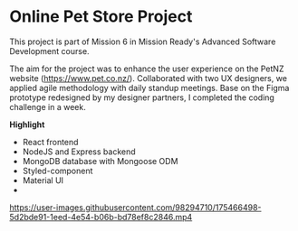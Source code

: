 # Online Pet Store Project

This project is part of Mission 6 in Mission Ready's Advanced Software Development course. 

The aim for the project was to enhance the user experience on the PetNZ website (https://www.pet.co.nz/). Collaborated with two UX designers, we applied agile methodology with daily standup meetings. Base on the Figma prototype redesigned by my designer partners, I completed the coding challenge in a week.

__Highlight__
- React frontend
- NodeJS and Express backend
- MongoDB database with Mongoose ODM
- Styled-component
- Material UI
- 
https://user-images.githubusercontent.com/98294710/175466498-5d2bde91-1eed-4e54-b06b-bd78ef8c2846.mp4
